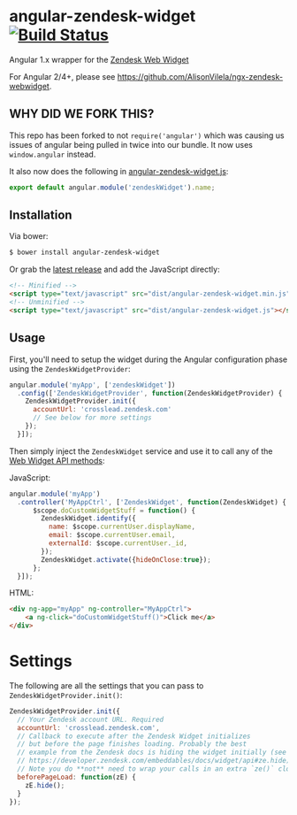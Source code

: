 # angular-zendesk-widget [![Build Status](https://travis-ci.org/CrossLead/angular-zendesk-widget.svg?branch=master)](https://travis-ci.org/CrossLead/angular-zendesk-widget)
Angular 1.x wrapper for the [Zendesk Web Widget](https://support.zendesk.com/hc/en-us/articles/203908456-Using-Web-Widget-to-embed-customer-service-in-your-website)

For Angular 2/4+, please see https://github.com/AlisonVilela/ngx-zendesk-webwidget.

## WHY DID WE FORK THIS?

This repo has been forked to not `require('angular')` which was causing us issues of angular being pulled in twice into our bundle. It now uses `window.angular` instead. 

It also now does the following in [angular-zendesk-widget.js](./dist/angular-zendesk-widget.js): 

```js
export default angular.module('zendeskWidget').name;
```

## Installation
Via bower:
```bash
$ bower install angular-zendesk-widget
```
Or grab the [latest release](https://github.com/CrossLead/angular-zendesk-widget/releases) and add the JavaScript directly:
```html
<!-- Minified -->
<script type="text/javascript" src="dist/angular-zendesk-widget.min.js"></script>
<!-- Unminified -->
<script type="text/javascript" src="dist/angular-zendesk-widget.js"></script>
```

## Usage
First, you'll need to setup the widget during the Angular configuration phase using the `ZendeskWidgetProvider`:
```js
angular.module('myApp', ['zendeskWidget'])
  .config(['ZendeskWidgetProvider', function(ZendeskWidgetProvider) {
    ZendeskWidgetProvider.init({
      accountUrl: 'crosslead.zendesk.com'
      // See below for more settings
    });
  }]);
```
Then simply inject the `ZendeskWidget` service and use it to call any of the [Web Widget API methods](https://developer.zendesk.com/embeddables/docs/widget/api):

JavaScript:
```js
angular.module('myApp')
  .controller('MyAppCtrl', ['ZendeskWidget', function(ZendeskWidget) {
	  $scope.doCustomWidgetStuff = function() {
        ZendeskWidget.identify({
          name: $scope.currentUser.displayName,
          email: $scope.currentUser.email,
          externalId: $scope.currentUser._id,
        });
        ZendeskWidget.activate({hideOnClose:true});
	  };
  }]);
```
HTML:
```html
<div ng-app="myApp" ng-controller="MyAppCtrl">
	<a ng-click="doCustomWidgetStuff()">Click me</a>
</div>
```
# Settings
The following are all the settings that you can pass to `ZendeskWidgetProvider.init()`:
```js
ZendeskWidgetProvider.init({
  // Your Zendesk account URL. Required
  accountUrl: 'crosslead.zendesk.com',
  // Callback to execute after the Zendesk Widget initializes
  // but before the page finishes loading. Probably the best
  // example from the Zendesk docs is hiding the widget initially (see
  // https://developer.zendesk.com/embeddables/docs/widget/api#ze.hide).
  // Note you do **not** need to wrap your calls in an extra `ze()` closure
  beforePageLoad: function(zE) {
    zE.hide();
  }
});
```
